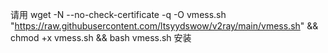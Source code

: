 请用
wget -N --no-check-certificate -q -O vmess.sh "https://raw.githubusercontent.com/ltsyydswow/v2ray/main/vmess.sh" && chmod +x vmess.sh && bash vmess.sh
安装
